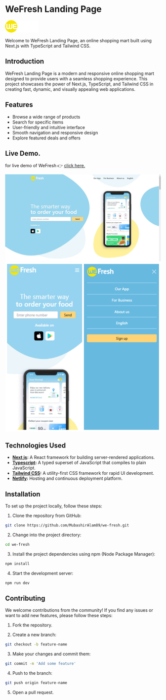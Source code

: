 # WeFresh Landing Page

![WeFresh Logo](./public/logo.png)

Welcome to WeFresh Landing Page, an online shopping mart built using Next.js with TypeScript and Tailwind CSS.

## Introduction

WeFresh Landing Page is a modern and responsive online shopping mart designed to provide users with a seamless shopping experience. This project showcases the power of Next.js, TypeScript, and Tailwind CSS in creating fast, dynamic, and visually appealing web applications.

## Features

- Browse a wide range of products
- Search for specific items
- User-friendly and intuitive interface
- Smooth navigation and responsive design
- Explore featured deals and offers

## Live Demo.

for live demo of WeFresh &#128073; <a href="https://we-fresh-project.netlify.app">click here.</a>

![WeFresh Landing Page Screenshot](./screenshot-1.jpg)
![WeFresh Landing Page Screenshot](./screenshot-2.jpg)

## Technologies Used

- **[Next js](https://nextjs.org/):** A React framework for building server-rendered applications.
- **[Typescript](https://www.typescriptlang.org/):** A typed superset of JavaScript that compiles to plain JavaScript.
- **[Tailwind CSS](https://tailwindcss.com/):** A utility-first CSS framework for rapid UI development.
- **[Netlify](https://.com/):** Hosting and continuous deployment platform.

## Installation

To set up the project locally, follow these steps:

1. Clone the repository from GitHub:

```bash
git clone https://github.com/MubashirAlam89/we-fresh.git
```

2. Change into the project directory:

```bash
cd we-fresh
```

3. Install the project dependencies using npm (Node Package Manager):

```bash
npm install
```

4. Start the development server:

```bash
npm run dev
```

## Contributing

We welcome contributions from the community! If you find any issues or want to add new features, please follow these steps:

1. Fork the repository.

2. Create a new branch:

```bash
git checkout -b feature-name
```

3. Make your changes and commit them:

```bash
git commit -m 'Add some feature'
```

4. Push to the branch:

```bash
git push origin feature-name
```

5. Open a pull request.

